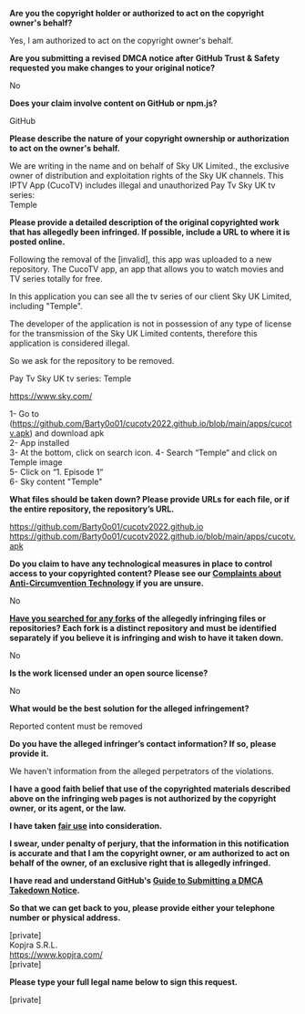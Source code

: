 **Are you the copyright holder or authorized to act on the copyright owner's behalf?**

Yes, I am authorized to act on the copyright owner's behalf.

**Are you submitting a revised DMCA notice after GitHub Trust & Safety requested you make changes to your original notice?**

No

**Does your claim involve content on GitHub or npm.js?**

GitHub

**Please describe the nature of your copyright ownership or authorization to act on the owner's behalf.**

We are writing in the name and on behalf of Sky UK Limited., the exclusive owner of distribution and exploitation rights of the Sky UK channels.
This IPTV App (CucoTV) includes illegal and unauthorized Pay Tv Sky UK tv series:  
Temple

**Please provide a detailed description of the original copyrighted work that has allegedly been infringed. If possible, include a URL to where it is posted online.**

Following the removal of the [invalid], this app was uploaded to a new repository.
The CucoTV app, an app that allows you to watch movies and TV series totally for free.

In this application you can see all the tv series of our client Sky UK Limited, including "Temple".

The developer of the application is not in possession of any type of license for the transmission of the Sky UK Limited contents, therefore this application is considered illegal.

So we ask for the repository to be removed.

Pay Tv Sky UK tv series:
Temple

https://www.sky.com/  

1- Go to (https://github.com/Barty0o01/cucotv2022.github.io/blob/main/apps/cucotv.apk) and download apk  
2- App installed  
3- At the bottom, click on search icon. 
4- Search “Temple“ and click on Temple image  
5- Click on “1. Episode 1“  
6- Sky content "Temple"

**What files should be taken down? Please provide URLs for each file, or if the entire repository, the repository’s URL.**

https://github.com/Barty0o01/cucotv2022.github.io  
https://github.com/Barty0o01/cucotv2022.github.io/blob/main/apps/cucotv.apk

**Do you claim to have any technological measures in place to control access to your copyrighted content? Please see our <a href="https://docs.github.com/articles/guide-to-submitting-a-dmca-takedown-notice#complaints-about-anti-circumvention-technology">Complaints about Anti-Circumvention Technology</a> if you are unsure.**

No

**<a href="https://docs.github.com/articles/dmca-takedown-policy#b-what-about-forks-or-whats-a-fork">Have you searched for any forks</a> of the allegedly infringing files or repositories? Each fork is a distinct repository and must be identified separately if you believe it is infringing and wish to have it taken down.**

No

**Is the work licensed under an open source license?**

No

**What would be the best solution for the alleged infringement?**

Reported content must be removed

**Do you have the alleged infringer’s contact information? If so, please provide it.**

We haven't information from the alleged perpetrators of the violations.

**I have a good faith belief that use of the copyrighted materials described above on the infringing web pages is not authorized by the copyright owner, or its agent, or the law.**

**I have taken <a href="https://www.lumendatabase.org/topics/22">fair use</a> into consideration.**

**I swear, under penalty of perjury, that the information in this notification is accurate and that I am the copyright owner, or am authorized to act on behalf of the owner, of an exclusive right that is allegedly infringed.**

**I have read and understand GitHub's <a href="https://docs.github.com/articles/guide-to-submitting-a-dmca-takedown-notice/">Guide to Submitting a DMCA Takedown Notice</a>.**

**So that we can get back to you, please provide either your telephone number or physical address.**

[private]  
Kopjra S.R.L.  
https://www.kopjra.com/  
[private]  

**Please type your full legal name below to sign this request.**

[private]  
